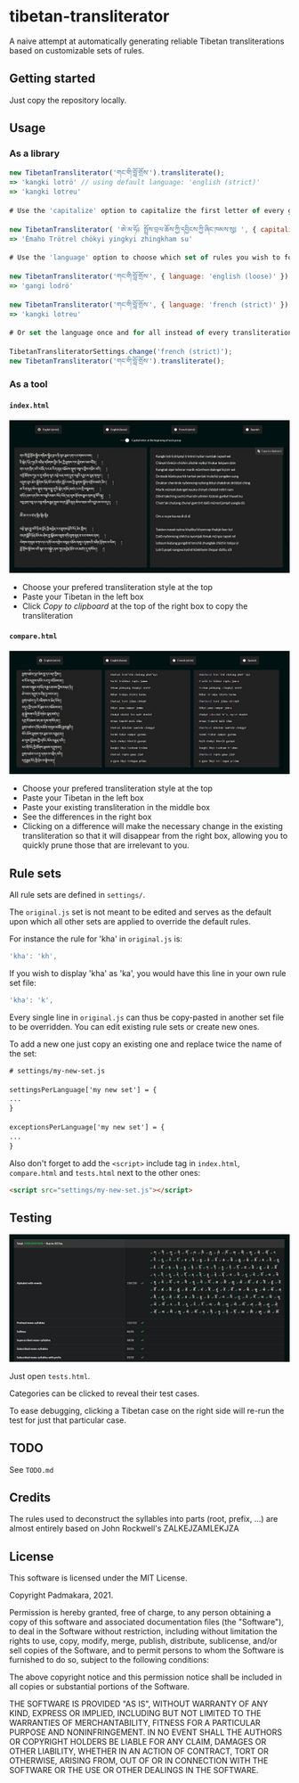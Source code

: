 # tibetan-transliterator

A naive attempt at automatically generating reliable Tibetan transliterations
based on customizable sets of rules.

Getting started
-----------

Just copy the repository locally.

Usage
-----------

### As a library

```js
new TibetanTransliterator('གང་གི་བློ་གྲོས་').transliterate();
=> 'kangki lotrö' // using default language: 'english (strict)'
=> 'kangki lotreu'

# Use the 'capitalize' option to capitalize the first letter of every group

new TibetanTransliterator( 'ཨེ་མ་ཧོཿ སྤྲོས་བྲལ་ཆོས་ཀྱི་དབྱིངས་ཀྱི་ཞིང་ཁམས་སུ༔ ', { capitalize: true }).transliterate();
=> 'Émaho Trötrel chökyi yingkyi zhingkham su'

# Use the 'language' option to choose which set of rules you wish to follow:

new TibetanTransliterator('གང་གི་བློ་གྲོས་', { language: 'english (loose)' }).transliterate();
=> 'gangi lodrö'

new TibetanTransliterator('གང་གི་བློ་གྲོས་', { language: 'french (strict)' }).transliterate();
=> 'kangki lotreu'

# Or set the language once and for all instead of every transliteration:

TibetanTransliteratorSettings.change('french (strict)');
new TibetanTransliterator('གང་གི་བློ་གྲོས་').transliterate();
```

### As a tool

#### `index.html`

![Demo](./docs/index-small.jpg)

* Choose your prefered transliteration style at the top
* Paste your Tibetan in the left box
* Click *Copy to clipboard* at the top of the right box to copy the
  transliteration

#### `compare.html`

![Demo](./docs/compare-small.jpg)

* Choose your prefered transliteration style at the top
* Paste your Tibetan in the left box
* Paste your existing transliteration in the middle box
* See the differences in the right box
* Clicking on a difference will make the necessary change in the existing
  transliteration so that it will disappear from the right box, allowing you
  to quickly prune those that are irrelevant to you.

Rule sets
-----------

All rule sets are defined in `settings/`.

The `original.js` set is not meant to be edited and serves as the default upon
which all other sets are applied to override the default rules.

For instance the rule for 'kha' in `original.js` is:
```js
'kha': 'kh',
```

If you wish to display 'kha' as 'ka', you would have this line in your own
rule set file:
```js
'kha': 'k',
```

Every single line in `original.js` can thus be copy-pasted in another set file
to be overridden. You can edit existing rule sets or create new ones.

To add a new one just copy an existing one and replace twice the name of the
set:
```html
# settings/my-new-set.js

settingsPerLanguage['my new set'] = {
...
}

exceptionsPerLanguage['my new set'] = {
...
}
```
Also don't forget to add the `<script>` include tag in `index.html`,
`compare.html` and `tests.html` next to the other ones:
```html
<script src="settings/my-new-set.js"></script>
```

Testing
-----------

![Demo](./docs/tests-small.jpg)

Just open `tests.html`.

Categories can be clicked to reveal their test cases.

To ease debugging, clicking a Tibetan case on the right side will re-run the
test for just that particular case.

TODO
-----------

See `TODO.md`

Credits
-----------

The rules used to deconstruct the syllables into parts (root, prefix, ...)
are almost entirely based on John Rockwell's ZALKEJZAMLEKJZA

License
-----------

This software is licensed under the MIT License.

Copyright Padmakara, 2021.

Permission is hereby granted, free of charge, to any person obtaining a
copy of this software and associated documentation files (the
"Software"), to deal in the Software without restriction, including
without limitation the rights to use, copy, modify, merge, publish,
distribute, sublicense, and/or sell copies of the Software, and to permit
persons to whom the Software is furnished to do so, subject to the
following conditions:

The above copyright notice and this permission notice shall be included
in all copies or substantial portions of the Software.

THE SOFTWARE IS PROVIDED "AS IS", WITHOUT WARRANTY OF ANY KIND, EXPRESS
OR IMPLIED, INCLUDING BUT NOT LIMITED TO THE WARRANTIES OF
MERCHANTABILITY, FITNESS FOR A PARTICULAR PURPOSE AND NONINFRINGEMENT. IN
NO EVENT SHALL THE AUTHORS OR COPYRIGHT HOLDERS BE LIABLE FOR ANY CLAIM,
DAMAGES OR OTHER LIABILITY, WHETHER IN AN ACTION OF CONTRACT, TORT OR
OTHERWISE, ARISING FROM, OUT OF OR IN CONNECTION WITH THE SOFTWARE OR THE
USE OR OTHER DEALINGS IN THE SOFTWARE.
